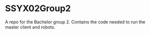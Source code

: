 # SSYX02Group2
A repo for the Bachelor group 2.
Contains the code needed to run the master client and robots.
